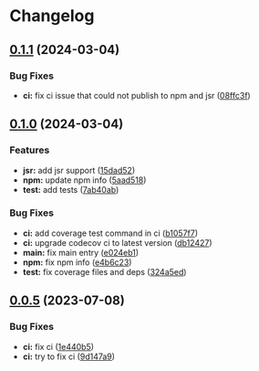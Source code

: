 # Changelog

## [0.1.1](https://github.com/PromptPal/node-sdk/compare/v0.1.0...v0.1.1) (2024-03-04)


### Bug Fixes

* **ci:** fix ci issue that could not publish to npm and jsr ([08ffc3f](https://github.com/PromptPal/node-sdk/commit/08ffc3fe490f51ba9bd1359515099ae6bc116f6a))

## [0.1.0](https://github.com/PromptPal/node-sdk/compare/v0.0.5...v0.1.0) (2024-03-04)


### Features

* **jsr:** add jsr support ([15dad52](https://github.com/PromptPal/node-sdk/commit/15dad520c508a3bef5121807506ac39ff425591b))
* **npm:** update npm info ([5aad518](https://github.com/PromptPal/node-sdk/commit/5aad518d66e0e4be89af4ae66b8bb3b3c023484f))
* **test:** add tests ([7ab40ab](https://github.com/PromptPal/node-sdk/commit/7ab40abdec29589c1909bd9d76ed0d4652b6bc46))


### Bug Fixes

* **ci:** add coverage test command in ci ([b1057f7](https://github.com/PromptPal/node-sdk/commit/b1057f7061bea29911bf83bbca49295a54a6fede))
* **ci:** upgrade codecov ci to latest version ([db12427](https://github.com/PromptPal/node-sdk/commit/db124277b03c61db5af2c6ff1e6189a1a6bec44e))
* **main:** fix main entry ([e024eb1](https://github.com/PromptPal/node-sdk/commit/e024eb18409144af9964e5da62a40c3dbcdb650d))
* **npm:** fix npm info ([e4b6c23](https://github.com/PromptPal/node-sdk/commit/e4b6c23f2b67b9f21b4afb52455352141e75dbb7))
* **test:** fix coverage files and deps ([324a5ed](https://github.com/PromptPal/node-sdk/commit/324a5ed962c93f9f7c164d4b63da2c483eb7a59b))

## [0.0.5](https://github.com/PromptPal/node-sdk/compare/v0.0.4...v0.0.5) (2023-07-08)


### Bug Fixes

* **ci:** fix ci ([1e440b5](https://github.com/PromptPal/node-sdk/commit/1e440b5427c5904d1fad04b075380861303c3ae6))
* **ci:** try to fix ci ([9d147a9](https://github.com/PromptPal/node-sdk/commit/9d147a9cc63c77c91ee49b3656c757dd0c430784))
